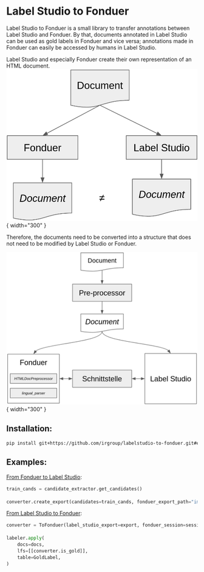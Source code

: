 # Label Studio to Fonduer
Label Studio to Fonduer is a small library to transfer annotations between Label Studio and Fonduer.
By that, documents annotated in Label Studio can be used as gold labels in Fonduer and vice versa; annotations made in Fonduer can easily be accessed by humans in Label Studio.


Label Studio and especially Fonduer create their own representation of an HTML document. 
![Problem](problem.png){ width="300" }

Therefore, the documents need to be converted into a structure that does not need to be modified by Label Studio or Fonduer.

![Solution](solution.png){ width="300" }




## Installation:

```Bash
pip install git+https://github.com/irgroup/labelstudio-to-fonduer.git#egg=labelstudiotofonduer\&subdirectory=src
```



## Examples:
[From Fonduer to Label Studio](ToLabelStudio.ipynb):
```Python
train_cands = candidate_extractor.get_candidates()

converter.create_export(candidates=train_cands, fonduer_export_path="import.json")
```

[From Label Studio to Fonduer](ToFonduer.ipynb):
```Python
converter = ToFonduer(label_studio_export=export, fonduer_session=session)

labeler.apply(
    docs=docs,
    lfs=[[converter.is_gold]],
    table=GoldLabel,
)
```
